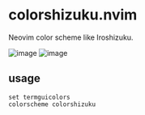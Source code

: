 # colorshizuku.nvim
Neovim color scheme like Iroshizuku.

![image](https://user-images.githubusercontent.com/37827548/207325333-10936832-26e9-4f02-be41-82ab27ea2f8a.png)
![image](https://user-images.githubusercontent.com/37827548/207325390-59541e63-ef50-4d1b-bf2c-aa073116b141.png)

## usage
``` vim
set termguicolors
colorscheme colorshizuku
```

